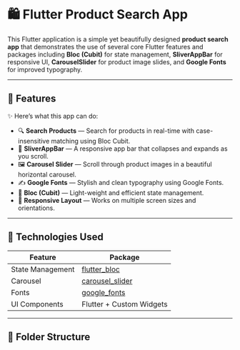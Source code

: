 # 🛍️ Flutter Product Search App

This Flutter application is a simple yet beautifully designed **product search app** that demonstrates the use of several core Flutter features and packages including **Bloc (Cubit)** for state management, **SliverAppBar** for responsive UI, **CarouselSlider** for product image slides, and **Google Fonts** for improved typography.

---

## 📱 Features

✨ Here’s what this app can do:

- 🔍 **Search Products** — Search for products in real-time with case-insensitive matching using Bloc Cubit.
- 🧭 **SliverAppBar** — A responsive app bar that collapses and expands as you scroll.
- 🖼️ **Carousel Slider** — Scroll through product images in a beautiful horizontal carousel.
- ✍️ **Google Fonts** — Stylish and clean typography using Google Fonts.
- 🧠 **Bloc (Cubit)** — Light-weight and efficient state management.
- 📱 **Responsive Layout** — Works on multiple screen sizes and orientations.

---

## 🧰 Technologies Used

| Feature            | Package                                     |
|--------------------|---------------------------------------------|
| State Management   | [flutter_bloc](https://pub.dev/packages/flutter_bloc) |
| Carousel           | [carousel_slider](https://pub.dev/packages/carousel_slider) |
| Fonts              | [google_fonts](https://pub.dev/packages/google_fonts) |
| UI Components      | Flutter + Custom Widgets                    |

---

## 📁 Folder Structure

